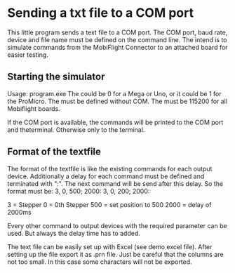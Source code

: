 # Sending a txt file to a COM port

This little program sends a text file to a COM port.
The COM port, baud rate, device and file name must be defined on the command line.
The intend is to simulate commands from the MobiFlight Connector to an attached board for easier testing.


## Starting the simulator

Usage: program.exe <serialport> <device> <baud> <txt file>
The <device> could be 0 for a Mega or Uno, or it could be 1 for the ProMicro.
The <serialport> must be defined without COM.
The <baud> must be 115200 for all Mobiflight boards.

If the COM port is available, the commands will be printed to the COM port and theterminal.
Otherwise only to the terminal.

## Format of the textfile

The format of the textfile is like the existing commands for each output device.
Additionally a delay for each command must be defined and terminated with ":".
The next command will be send after this delay.
So the format must be:
   3,        0,   500;   2000:
   3,        0,   200;   2000:

   3 = Stepper
   0 = 0th Stepper
 500 = set position to 500
2000 = delay of 2000ms

Every other command to output devices with the required parameter can be used.
But always the delay time has to added.

The text file can be easily set up with Excel (see demo excel file).
After setting up the file export it as .prn file.
Just be careful that the columns are not too small. In this case some characters will not be exported.